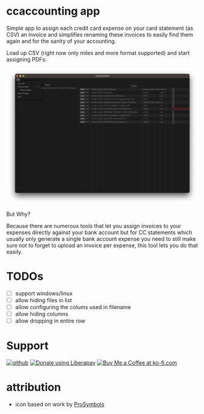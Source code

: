 
# ccaccounting app

Simple app to assign each credit card expense on your card statement (as CSV) an invoice and simplifies renaming these invoices to easily find them again and for the sanity of your accounting. 

Load up CSV (right now only miles and more format supported) and start assigning PDFs:

![](assets/screenshot-01.png)

But Why?

Because there are numerous tools that let you assign invoices to your expenses directly against your bank account but for CC statements which usually only generate a single bank account expense you need to still make sure not to forget to upload an invoice per expense, this tool lets you do that easily.

# TODOs

* [ ] support windows/linux
* [ ] allow hiding files in list
* [ ] allow configuring the colums used in filename
* [ ] allow hiding columns
* [ ] allow dropping in entire row

# Support

[![github](https://img.shields.io/badge/-GitHub%20Sponsors-fafbfc?logo=GitHub%20Sponsors)](https://github.com/sponsors/extrawurst) 
<a href="https://liberapay.com/extrawurst/donate"><img alt="Donate using Liberapay" src="https://liberapay.com/assets/widgets/donate.svg"></a> 
<a href='https://ko-fi.com/B0B6GMW1T' target='_blank'><img height='36' style='border:0px;height:36px;' src='https://storage.ko-fi.com/cdn/kofi4.png?v=3' border='0' alt='Buy Me a Coffee at ko-fi.com' /></a>

# attribution

* icon based on work by [ProSymbols](https://thenounproject.com/prosymbols/)